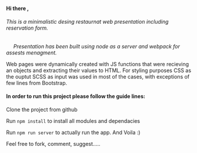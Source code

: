 #### Hi there ,

###### This is a minimalistic desing restaurnat web presentation including reservation form.

      *Presentation has been built using node as a server and webpack for assests menagment.*

Web pages were dynamically created with JS functions that were recieving an objects and extracting their values to HTML. For styling purposes CSS as the ouptut SCSS as input was used in most of the cases, with exceptions of few lines from Bootstrap.



#### In order to run this project please follow the guide lines:

Clone the project from github

Run `npm install` to install all modules and dependacies

Run `npm run server`  to actually run the app. And Voila :) 



Feel free to fork, comment, suggest..... 
